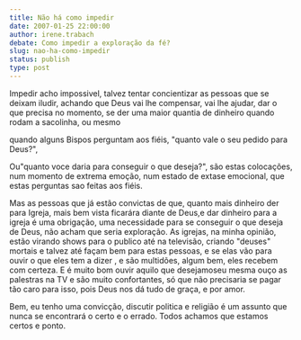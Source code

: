 ```yaml
---
title: Não há como impedir
date: 2007-01-25 22:00:00
author: irene.trabach
debate: Como impedir a exploração da fé?
slug: nao-ha-como-impedir
status: publish 
type: post
---
```


Impedir acho impossivel, talvez tentar concientizar as pessoas que se deixam iludir, achando que Deus vai lhe compensar, vai lhe ajudar, dar o que precisa no momento, se der uma maior quantia de dinheiro quando rodam a sacolinha, ou mesmo   

quando alguns Bispos perguntam aos fiéis, "quanto vale o seu pedido para Deus?",  

Ou"quanto voce daria para conseguir o que deseja?", são estas colocações, num momento de extrema emoção, num estado de extase emocional, que estas perguntas sao feitas aos fiéis.  

 Mas as pessoas que já estão convictas de que, quanto mais dinheiro der para Igreja, mais bem vista ficarára diante de Deus,e dar dinheiro para a igreja é uma obrigação, uma necessidade para se conseguir o que deseja de Deus, não acham que seria exploração. As igrejas, na minha opinião, estão virando shows para o publico até na televisão, criando "deuses" mortais e talvez até façam bem para estas pessoas, e se elas vão para ouvir o que eles tem a dizer , e são multidões, algum bem, eles recebem com certeza. E é muito bom ouvir aquilo que desejamoseu mesma ouço as palestras na TV e são muito confortantes, só que não precisaria se pagar tão caro para isso, pois Deus nos dá tudo de graça, e por amor.  

 Bem, eu tenho uma convicção, discutir politica e religião é um assunto que nunca se encontrará o certo e o errado. Todos achamos que estamos certos e ponto.
